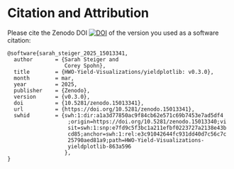 # Citation and Attribution

Please cite the Zenodo DOI <a href="https://doi.org/10.5281/zenodo.15013341"><img src="https://img.shields.io/badge/DOI-10.5281/zenodo.15013341-blue?style=flat-square" alt="DOI"></a>
of the version you used as a software citation:

```
@software{sarah_steiger_2025_15013341,
  author       = {Sarah Steiger and
                  Corey Spohn},
  title        = {HWO-Yield-Visualizations/yieldplotlib: v0.3.0},
  month        = mar,
  year         = 2025,
  publisher    = {Zenodo},
  version      = {v0.3.0},
  doi          = {10.5281/zenodo.15013341},
  url          = {https://doi.org/10.5281/zenodo.15013341},
  swhid        = {swh:1:dir:a1a3d77850ac9f84cb62e571c69b7453e7ad5df4
                   ;origin=https://doi.org/10.5281/zenodo.15013340;vi
                   sit=swh:1:snp:e7fd9c5f3bc1a211efbf0223727a2138e43b
                   cd85;anchor=swh:1:rel:e3c91042644fc931dd40d7c56c7c
                   25790aed81a9;path=HWO-Yield-Visualizations-
                   yieldplotlib-863a596
                  },
}
```
